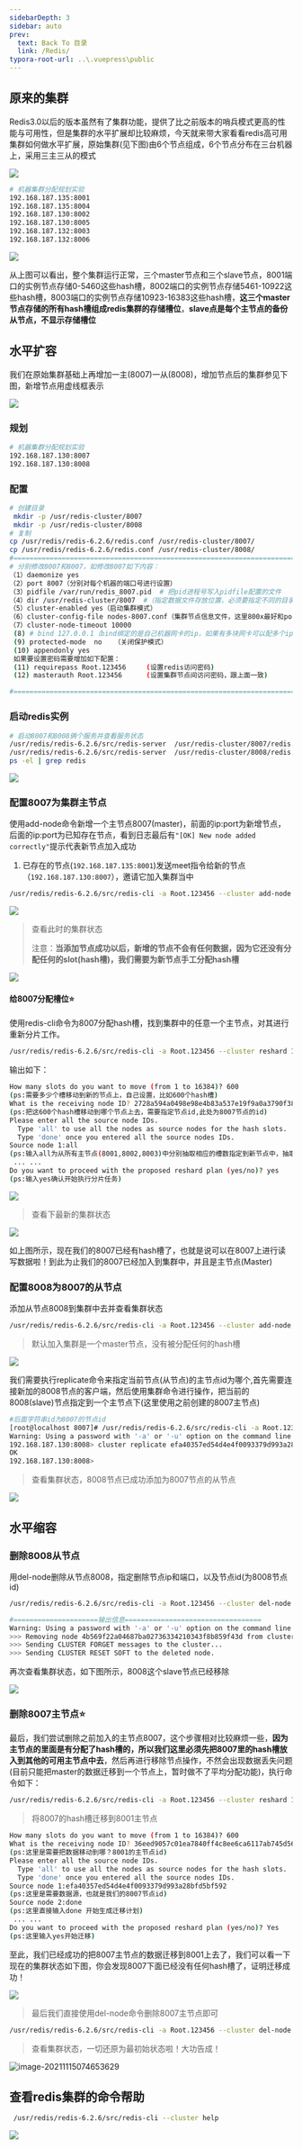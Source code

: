 ```yaml
---
sidebarDepth: 3
sidebar: auto
prev:
  text: Back To 目录
  link: /Redis/
typora-root-url: ..\.vuepress\public
---
```


## 原来的集群

Redis3.0以后的版本虽然有了集群功能，提供了比之前版本的哨兵模式更高的性能与可用性，但是集群的水平扩展却比较麻烦，今天就来带大家看看redis高可用集群如何做水平扩展，原始集群(见下图)由6个节点组成，6个节点分布在三台机器上，采用三主三从的模式

![](/images/Redis/55284.png)

```sh
# 机器集群分配规划实验
192.168.187.135:8001
192.168.187.135:8004
192.168.187.130:8002
192.168.187.130:8005
192.168.187.132:8003
192.168.187.132:8006
```

![](/images/Redis/image-20211115063108517.png)

从上图可以看出，整个集群运行正常，三个master节点和三个slave节点，8001端口的实例节点存储0-5460这些hash槽，8002端口的实例节点存储5461-10922这些hash槽，8003端口的实例节点存储10923-16383这些hash槽，**这三个master节点存储的所有hash槽组成redis集群的存储槽位**，**slave点是每个主节点的备份从节点，不显示存储槽位**  



## 水平扩容

我们在原始集群基础上再增加一主(8007)一从(8008)，增加节点后的集群参见下图，新增节点用虚线框表示

![](/images/Redis/55313.png)

### 规划

```sh
# 机器集群分配规划实验
192.168.187.130:8007
192.168.187.130:8008
```

### 配置

```sh
# 创建目录
 mkdir -p /usr/redis-cluster/8007 
 mkdir -p /usr/redis-cluster/8008
# 复制
cp /usr/redis/redis-6.2.6/redis.conf /usr/redis-cluster/8007/
cp /usr/redis/redis-6.2.6/redis.conf /usr/redis-cluster/8008/
#============================================================================================
# 分别修改8007和8007，如修改8007如下内容：
（1）daemonize yes
（2）port 8007（分别对每个机器的端口号进行设置）
（3）pidfile /var/run/redis_8007.pid  # 把pid进程号写入pidfile配置的文件
（4）dir /usr/redis-cluster/8007  #（指定数据文件存放位置，必须要指定不同的目录位置，不然会丢失数据）
（5）cluster-enabled yes（启动集群模式）
（6）cluster-config-file nodes-8007.conf（集群节点信息文件，这里800x最好和port对应上）
（7）cluster-node-timeout 10000
 (8) # bind 127.0.0.1（bind绑定的是自己机器网卡的ip，如果有多块网卡可以配多个ip，代表允许客户端通过机器的哪些网卡ip去访问，内网一般可以不配置bind，注释掉即可）
 (9) protected-mode  no   （关闭保护模式）
 (10) appendonly yes
 如果要设置密码需要增加如下配置：
 (11) requirepass Root.123456     (设置redis访问密码)
 (12) masterauth Root.123456      (设置集群节点间访问密码，跟上面一致)

#============================================================================================

```

### 启动redis实例

```sh
# 启动8007和8008俩个服务并查看服务状态
/usr/redis/redis-6.2.6/src/redis-server  /usr/redis-cluster/8007/redis.conf
/usr/redis/redis-6.2.6/src/redis-server  /usr/redis-cluster/8008/redis.conf
ps -el | grep redis
```

![](/images/Redis/image-20211115065640341.png)



### **配置8007为集群主节点**

使用add-node命令新增一个主节点8007(master)，前面的ip:port为新增节点，后面的ip:port为已知存在节点，看到日志最后有`"[OK] New node added correctly"`提示代表新节点加入成功

1. 已存在的节点(`192.168.187.135:8001`)发送meet指令给新的节点（`192.168.187.130:8007`），邀请它加入集群当中

```sh
/usr/redis/redis-6.2.6/src/redis-cli -a Root.123456 --cluster add-node 192.168.187.130:8007 192.168.187.135:8001
```

![](/images/Redis/image-20211115070551497.png)

> 查看此时的集群状态
>
> 注意：**当添加节点成功以后，新增的节点不会有任何数据，因为它还没有分配任何的slot(hash槽)，我们需要为新节点手工分配hash槽**

![](/images/Redis/image-20211115070825856.png)

#### 给8007分配槽位⭐

 使用redis-cli命令为8007分配hash槽，找到集群中的任意一个主节点，对其进行重新分片工作。

```sh
/usr/redis/redis-6.2.6/src/redis-cli -a Root.123456 --cluster reshard 192.168.187.130:8007
```

输出如下：

```sh
How many slots do you want to move (from 1 to 16384)? 600
(ps:需要多少个槽移动到新的节点上，自己设置，比如600个hash槽)
What is the receiving node ID? 2728a594a0498e98e4b83a537e19f9a0a3790f38
(ps:把这600个hash槽移动到哪个节点上去，需要指定节点id,此处为8007节点的id)
Please enter all the source node IDs.
  Type 'all' to use all the nodes as source nodes for the hash slots.
  Type 'done' once you entered all the source nodes IDs.
Source node 1:all
(ps:输入all为从所有主节点(8001,8002,8003)中分别抽取相应的槽数指定到新节点中，抽取的总槽数为600个)
 ... ...
Do you want to proceed with the proposed reshard plan (yes/no)? yes
(ps:输入yes确认开始执行分片任务)
```

![](/images/Redis/image-20211115071510521.png)

> 查看下最新的集群状态

![](/images/Redis/image-20211115071704645.png)

如上图所示，现在我们的8007已经有hash槽了，也就是说可以在8007上进行读写数据啦！到此为止我们的8007已经加入到集群中，并且是主节点(Master)



### **配置8008为8007的从节点**

添加从节点8008到集群中去并查看集群状态

```sh
/usr/redis/redis-6.2.6/src/redis-cli -a Root.123456 --cluster add-node 192.168.187.130:8008 192.168.187.135:8001
```

> 默认加入集群是一个master节点，没有被分配任何的hash槽

![](/images/Redis/image-20211115071929601.png)

我们需要执行replicate命令来指定当前节点(从节点)的主节点id为哪个,首先需要连接新加的8008节点的客户端，然后使用集群命令进行操作，把当前的8008(slave)节点指定到一个主节点下(这里使用之前创建的8007主节点)

```sh
#后面字符串id为8007的节点id
[root@localhost 8007]# /usr/redis/redis-6.2.6/src/redis-cli -a Root.123456 -c -h 192.168.187.130 -p 8008
Warning: Using a password with '-a' or '-u' option on the command line interface may not be safe.
192.168.187.130:8008> cluster replicate efa40357ed54d4e4f0093379d993a28bfd5bf592
OK
192.168.187.130:8008>
```

> 查看集群状态，8008节点已成功添加为8007节点的从节点

![](/images/Redis/image-20211115072525981.png)





## 水平缩容

### **删除8008从节点**

用del-node删除从节点8008，指定删除节点ip和端口，以及节点id(为8008节点id)

```sh
/usr/redis/redis-6.2.6/src/redis-cli -a Root.123456 --cluster del-node 192.168.187.130:8008 4b569f22a04687ba02736334210343f8b859f43d

#=====================输出信息==================================
Warning: Using a password with '-a' or '-u' option on the command line interface may not be safe.
>>> Removing node 4b569f22a04687ba02736334210343f8b859f43d from cluster 192.168.187.130:8008
>>> Sending CLUSTER FORGET messages to the cluster...
>>> Sending CLUSTER RESET SOFT to the deleted node.
```

再次查看集群状态，如下图所示，8008这个slave节点已经移除

![](/images/Redis/image-20211115073015813.png)



### 删除8007主节点⭐

最后，我们尝试删除之前加入的主节点8007，这个步骤相对比较麻烦一些，**因为主节点的里面是有分配了hash槽的，所以我们这里必须先把8007里的hash槽放入到其他的可用主节点中去**，然后再进行移除节点操作，不然会出现数据丢失问题(目前只能把master的数据迁移到一个节点上，暂时做不了平均分配功能)，执行命令如下：

```sh
/usr/redis/redis-6.2.6/src/redis-cli -a Root.123456 --cluster reshard 192.168.187.130:8007
```

>  将8007的hash槽迁移到8001主节点

```sh
How many slots do you want to move (from 1 to 16384)? 600
What is the receiving node ID? 36eed9057c01ea7840ff4c8ee6ca6117ab745d56
(ps:这里是需要把数据移动到哪？8001的主节点id)
Please enter all the source node IDs.
  Type 'all' to use all the nodes as source nodes for the hash slots.
  Type 'done' once you entered all the source nodes IDs.
Source node 1:efa40357ed54d4e4f0093379d993a28bfd5bf592
(ps:这里是需要数据源，也就是我们的8007节点id)
Source node 2:done
(ps:这里直接输入done 开始生成迁移计划)
 ... ...
Do you want to proceed with the proposed reshard plan (yes/no)? Yes
(ps:这里输入yes开始迁移)
```

至此，我们已经成功的把8007主节点的数据迁移到8001上去了，我们可以看一下现在的集群状态如下图，你会发现8007下面已经没有任何hash槽了，证明迁移成功！

![](/images/Redis/image-20211115074414440.png)



> 最后我们直接使用del-node命令删除8007主节点即可

```sh
/usr/redis/redis-6.2.6/src/redis-cli -a Root.123456 --cluster del-node 192.168.187.130:8007 efa40357ed54d4e4f0093379d993a28bfd5bf592
```

> 查看集群状态，一切还原为最初始状态啦！大功告成！

![image-20211115074653629](/images/Redis/image-20211115074653629.png)

## **查看redis集群的命令帮助**

```sh
 /usr/redis/redis-6.2.6/src/redis-cli --cluster help
```

![](/images/Redis/image-20211115070000097.png)

